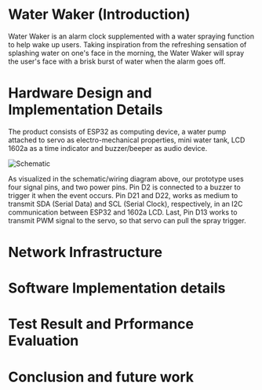 # Water Waker (Introduction)

Water Waker is an alarm clock supplemented with a water spraying function to help wake up users. Taking inspiration from the refreshing sensation of splashing water on one's face in the morning, the Water Waker will spray the user's face with a brisk burst of water when the alarm goes off.

# Hardware Design and Implementation Details

The product consists of ESP32 as computing device, a water pump attached to servo as electro-mechanical properties, mini water tank, LCD 1602a as a time indicator and buzzer/beeper as audio device. 

![Schematic](https://github.com/AliefyaFikri/Water-Alarm/images/Hardware-Prototype.png)

As visualized in the schematic/wiring diagram above, our prototype uses four signal pins, and two power pins. Pin D2 is connected to a buzzer to trigger it when the event occurs. Pin D21 and D22, works as medium to transmit SDA (Serial Data) and SCL (Serial Clock), respectively, in an I2C communication between ESP32 and 1602a LCD. Last, Pin D13 works to transmit PWM signal to the servo, so that servo can pull the spray trigger.

# Network Infrastructure



# Software Implementation details

# Test Result and Prformance Evaluation

# Conclusion and future work
